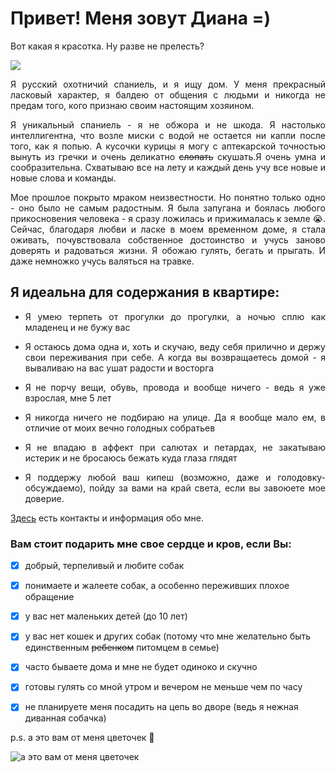 # **Привет! Меня зовут Диана =)**

Вот какая я красотка. Ну разве не прелесть? 

![](https://sun1-85.userapi.com/impg/2gxKjR5pM6BtJokSK5FzAPRxEl1XLcYgBQ-MDw/nDHypsw-Fx8.jpg?size=800x600&quality=95&sign=a4d9cc5256b75d8e8eddbff57d2b1561&type=album)

<p align="justify">Я русский охотничий спаниель, и я ищу дом. 
У меня прекрасный ласковый характер, я балдею от общения с людьми и никогда не предам того, кого признаю своим настоящим хозяином.</p>


<p align="justify">Я уникальный спаниель - я не обжора и не шкода. Я настолько интеллигентна, что возле миски с водой не остается ни капли после того, как я попью. А кусочки курицы я могу с аптекарской точностью вынуть из гречки и очень деликатно <s>слопать</s> скушать.Я очень умна и сообразительна. Схватываю все на лету и каждый день учу все новые и новые слова и команды.</p>

<p align="justify">Мое прошлое покрыто мраком неизвестности. Но понятно только одно - оно было не самым радостным. Я была запугана и боялась любого прикосновения человека - я сразу ложилась и прижималась к земле 😭. Сейчас, благодаря любви и ласке в моем временном доме, я стала оживать, почувствовала собственное достоинство и учусь заново доверять и радоваться жизни. Я обожаю гулять, бегать и прыгать. И даже немножко учусь валяться на травке.</p>


## **Я идеальна для содержания в квартире:**
- <p align="justify">Я умею терпеть от прогулки до прогулки, а ночью сплю как младенец и не бужу вас</p>
- <p align="justify">Я остаюсь дома одна и, хоть и скучаю, веду себя прилично и держу свои переживания при себе. А когда вы возвращаетесь домой - я вываливаю на вас ушат радости и восторга</p>
- <p align="justify">Я не порчу вещи, обувь, провода и вообще ничего - ведь я уже взрослая, мне 5 лет</p>
- <p align="justify">Я никогда ничего не подбираю на улице. Да я вообще мало ем, в отличие от моих вечно голодных собратьев</p>
- <p align="justify">Я не впадаю в аффект при салютах и петардах, не закатываю истерик и не бросаюсь бежать куда глаза глядят</p>
- <p align="justify">Я поддержу любой ваш кипеш (возможно, даже и голодовку-обсуждаемо), пойду за вами на край света, если вы завоюете мое доверие.</p>

[Здесь](https://vk.com/spanielco?w=wall-31758153_39531) есть контакты и информация обо мне.


###  **Вам стоит подарить мне свое сердце и кров, если Вы:**

- [x] добрый, терпеливый и любите собак
- [x] понимаете и жалеете собак, а особенно переживших плохое обращение
- [x] у вас нет маленьких детей (до 10 лет)
- [x] у вас нет кошек и других собак (потому что мне желательно быть единственным ~~ребенком~~ питомцем в семье)
- [x] часто бываете дома и мне не будет одиноко и скучно 
- [x] готовы гулять со мной утром и вечером не меньше чем по часу
- [x] не планируете меня посадить на цепь во дворе (ведь я нежная диванная собачка)




p.s. а это вам от меня цветочек 🌺

![а это вам от меня цветочек](https://sun9-29.userapi.com/impg/-gA4OerQwlEBWdKPiGAiRGyslu1QJLCnf21TVg/kGmrfPD6B-c.jpg?size=410x346&quality=95&sign=305ac5e936c9407ee84b0a2693f57062&type=album "а это вам от меня цветочек")
